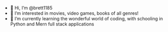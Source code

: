 - 👋 Hi, I’m @brett1185
- 👀 I’m interested in movies, video games, books of all genres!
- 🌱 I’m currently learning the wonderful world of coding, with schooling in Python and Mern full stack applications

<!---
brett1185/brett1185 is a ✨ special ✨ repository because its `README.md` (this file) appears on your GitHub profile.
You can click the Preview link to take a look at your changes.
--->
